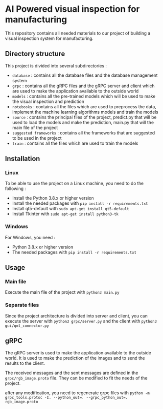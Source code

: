 # AI Powered visual inspection for manufacturing
This repository contains all needed materials to our project of building a visual inspection system for manufacturing.

## Directory structure
This project is divided into several subdirectories :
* `database` : contains all the database files and the database management system
* `grpc` : contains all the gRPC files and the gRPC server and client which are used to make the application available to the outside world
* `models` : contains all the pre-trained models which will be used to make the visual inspection and prediction
* `notebooks` : contains all the files which are used to preprocess the data, implement the machine learning algorithms models and train the models
* `source` : contains the principal files of the project, predict.py that will be used to load the models and make the prediction, main.py that will the main file of the project
* `suggested frameworks` : contains all the frameworks that are suggested to be used in the project
* `train` : contains all the files which are used to train the models

## Installation
### Linux
To be able to use the project on a Linux machine, you need to do the following :
* Install the Python 3.8.x or higher version
* Install the needed packages with `pip install -r requirements.txt`
* Install qt5-default with `sudo apt-get install qt5-default`
* Install Tkinter with `sudo apt-get install python3-tk`
### Windows
For Windows, you need :
* Python 3.8.x or higher version
* The needed packages with `pip install -r requirements.txt`
## Usage
### Main file
Execute the main file of the project with `python3 main.py`

### Separate files
Since the project architecture is divided into server and client, you can execute the server with `python3 grpc/server.py` and the client with `python3 gui/qml_connector.py`

## gRPC
The gRPC server is used to make the application available to the outside world. It is used to make the prediction of the images and to send the results to the client. 

The received messages and the sent messages are defined in the `grpc/rgb_image.proto` file. They can be modified to fit the needs of the project.

after any modification, you need to regenerate grpc files with `python -m grpc_tools.protoc -I. --python_out=. --grpc_python_out=. rgb_image.proto`
















